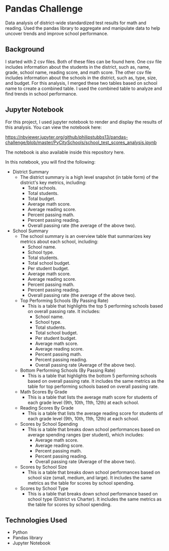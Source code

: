 # Pandas Challenge

Data analysis of district-wide standardized test results for math and reading. Used the pandas library to aggregate and manipulate data to help uncover trends and improve school performance.

## Background

I started with 2 csv files. Both of these files can be found here. One csv file includes information about the students in the district, such as, name, grade, school name, reading score, and math score. The other csv file includes information about the schools in the district, such as, type, size, and budget. For this analysis, I merged these two tables based on school name to create a combined table. I used the combined table to analyze and find trends in school performance.

## Jupyter Notebook

For this project, I used jupyter notebook to render and display the results of this analysis. You can view the notebook here:

<https://nbviewer.jupyter.org/github/philipstubbs13/pandas-challenge/blob/master/PyCitySchools/school_test_scores_analysis.ipynb>

The notebook is also available inside this repository here.

In this notebook, you will find the following:

* District Summary
  * The district summary is a high level snapshot (in table form) of the district's key metrics, including:
    * Total schools.
    * Total students.
    * Total budget.
    * Average math score.
    * Average reading score.
    * Percent passing math.
    * Percent passing reading.
    * Overall passing rate (the average of the above two).
* School Summary
  * The school summary is an overview table that summarizes key metrics about each school, including:
    * School name.
    * School type.
    * Total students.
    * Total school budget.
    * Per student budget.
    * Average math score.
    * Average reading score.
    * Percent passing math.
    * Percent passing reading.
    * Overall passing rate (the average of the above two).
  * Top Performing Schools (By Passing Rate)
    * This is a table that highlights the top 5 performing schools based on overall passing rate. It includes:
      * School name.
      * School type.
      * Total students.
      * Total school budget.
      * Per student budget.
      * Average math score.
      * Average reading score.
      * Percent passing math.
      * Percent passing reading.
      * Overall passing rate (Average of the above two).
  * Bottom Performing Schools (By Passing Rate)
    * This is a table that highlights the bottom 5 performing schools based on overall passing rate. It includes the same metrics as the table for top performing schools based on overall passing rate.
  * Math Scores By Grade
    * This is a table that lists the average math score for students of each grade level (9th, 10th, 11th, 12th) at each school.
  * Reading Scores By Grade
    * This is a table that lists the average reading score for students of each grade level (9th, 10th, 11th, 12th) at each school.
  * Scores by School Spending
    * This is a table that breaks down school performances based on average spending ranges (per student), which includes:
      * Average math score.
      * Average reading score.
      * Percent passing math.
      * Percent passing reading.
      * Overall passing rate (Average of the above two).
  * Scores by School Size
    * This is a table that breaks down school performances based on school size (small, medium, and large). It includes the same metrics as the table for scores by school spending.
  * Scores by School Type
    * This is a table that breaks down school performance based on school type (District vs Charter). It includes the same metrics as the table for scores by school spending.

## Technologies Used

* Python
* Pandas library
* Jupyter Notebook